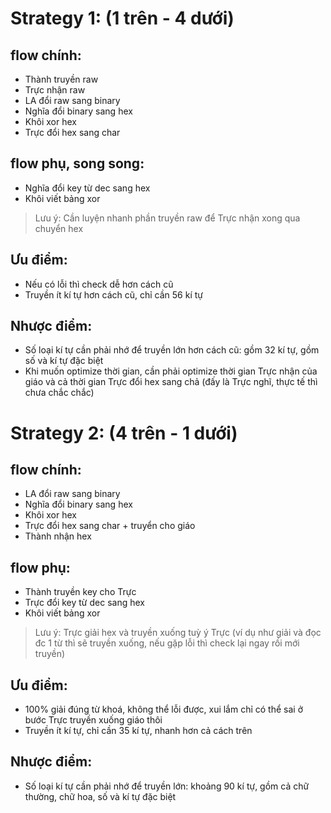 # Strategy 1: (1 trên - 4 dưới)
## flow chính:
- Thành truyền raw
- Trực nhận raw
- LA đổi raw sang binary
- Nghĩa đổi binary sang hex
- Khôi xor hex
- Trực đổi hex sang char
## flow phụ, song song:
- Nghĩa đổi key từ dec sang hex
- Khôi viết bảng xor
> Lưu ý: Cần luyện nhanh phần truyền raw để Trực nhận xong qua chuyển hex
## Ưu điểm:
- Nếu có lỗi thì check dễ hơn cách cũ
- Truyền ít kí tự hơn cách cũ, chỉ cần 56 kí tự
## Nhược điểm:
- Số loại kí tự cần phải nhớ để truyền lớn hơn cách cũ: gồm 32 kí tự, gồm số và kí tự đặc biệt
- Khi muốn optimize thời gian, cần phải optimize thời gian Trực nhận của giáo và cả thời gian Trực đổi hex sang chả (đấy là Trực nghĩ, thực tế thì chưa chắc chắc)



# Strategy 2: (4 trên - 1 dưới)
## flow chính:
- LA đổi raw sang binary
- Nghĩa đổi binary sang hex
- Khôi xor hex
- Trực đổi hex sang char + truyển cho giáo
- Thành nhận hex
## flow phụ:
- Thành truyền key cho Trực
- Trực đổi key từ dec sang hex
- Khôi viết bảng xor
> Lưu ý: Trực giải hex và truyền xuống tuỳ ý Trực (ví dụ như giải và đọc đc 1 từ thì sẽ truyền xuống, nếu gặp lỗi thì check lại ngay rồi mới truyền)
## Ưu điểm:
- 100% giải đúng từ khoá, không thể lỗi được, xui lắm chỉ có thể sai ở bước Trực truyền xuống giáo thôi
- Truyền ít kí tự, chỉ cần 35 kí tự, nhanh hơn cả cách trên
## Nhược điểm:
- Số loại kí tự cần phải nhớ để truyền lớn: khoảng 90 kí tự, gồm cả chữ thường, chữ hoa, số và kí tự đặc biệt
